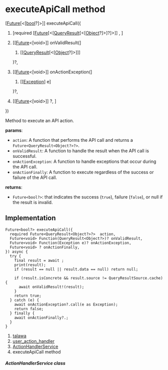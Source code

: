 
<div>

# executeApiCall method

</div>


[[Future](https://api.flutter.dev/flutter/dart-core/Future-class.html)[\<[[bool](https://api.flutter.dev/flutter/dart-core/bool-class.html)?]\>]]
executeApiCall({

1.  [required
    [[Future](https://api.flutter.dev/flutter/dart-core/Future-class.md)[\<[[QueryResult](https://pub.dev/documentation/graphql/5.2.0-beta.9/graphql/QueryResult-class.html)[\<[[Object](https://api.flutter.dev/flutter/dart-core/Object-class.html)?]\>]?]\>]]
    , ]
2.  [[[Future](https://api.flutter.dev/flutter/dart-core/Future-class.html)\<[void\>]]
    onValidResult(]
    1.  [[[QueryResult](https://pub.dev/documentation/graphql/5.2.0-beta.9/graphql/QueryResult-class.md)[\<[[Object](https://api.flutter.dev/flutter/dart-core/Object-class.html)?]\>]]]

    )?,
3.  [[[Future](https://api.flutter.dev/flutter/dart-core/Future-class.html)\<[void\>]]
    onActionException(]
    1.  [[[Exception](https://api.flutter.dev/flutter/dart-core/Exception-class.md)]
        e]

    )?,
4.  [[[Future](https://api.flutter.dev/flutter/dart-core/Future-class.html)\<[void\>]]
    ?,
    ]

})



Method to execute an API action.

**params**:

-   `action`: A function that performs the API call and returns a
    `Future<QueryResult<Object?>?>`.
-   `onValidResult`: A function to handle the result when the API call
    is successful.
-   `onActionException`: A function to handle exceptions that occur
    during the API call.
-   `onActionFinally`: A function to execute regardless of the success
    or failure of the API call.

**returns**:

-   `Future<bool?>`: that indicates the success (`true`), failure
    (`false`), or null if the result is invalid.



## Implementation

``` language-dart
Future<bool?> executeApiCall({
  required Future<QueryResult<Object?>?>  action,
  Future<void> Function(QueryResult<Object?>)? onValidResult,
  Future<void> Function(Exception e)? onActionException,
  Future<void> ? onActionFinally,
}) async {
  try {
    final result = await ;
    print(result);
    if (result == null || result.data == null) return null;

    if (result.isConcrete && result.source != QueryResultSource.cache) {
      await onValidResult!(result);
    }
    return true;
  } catch (e) {
    await onActionException?.call(e as Exception);
    return false;
  } finally {
    await onActionFinally?.;
  }
}
```







1.  [talawa](../../index.md)
2.  [user_action_handler](../../services_user_action_handler/)
3.  [ActionHandlerService](../../services_user_action_handler/ActionHandlerService-class.md)
4.  executeApiCall method

##### ActionHandlerService class







